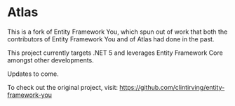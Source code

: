 # Atlas

This is a fork of Entity Framework You, which spun out of work that both the contributors of Entity Framework You and of Atlas had done in the past. 

This project currently targets .NET 5 and leverages Entity Framework Core amongst other developments.

Updates to come.

To check out the original project, visit: https://github.com/clintirving/entity-framework-you
